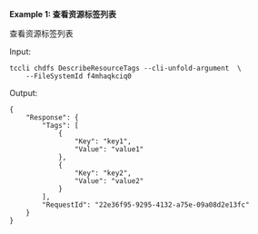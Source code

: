 **Example 1: 查看资源标签列表**

查看资源标签列表

Input: 

```
tccli chdfs DescribeResourceTags --cli-unfold-argument  \
    --FileSystemId f4mhaqkciq0
```

Output: 
```
{
    "Response": {
        "Tags": [
            {
                "Key": "key1",
                "Value": "value1"
            },
            {
                "Key": "key2",
                "Value": "value2"
            }
        ],
        "RequestId": "22e36f95-9295-4132-a75e-09a08d2e13fc"
    }
}
```

